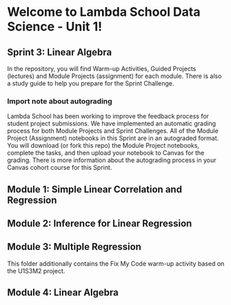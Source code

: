 # Welcome to Lambda School Data Science - Unit 1!

## Sprint 3: Linear Algebra

In the repository, you will find Warm-up Activities, Guided Projects (lectures) and Module Projects (assignment) for each module.  There is also a study guide to help you prepare for the Sprint Challenge.

### Import note about autograding

Lambda School has been working to improve the feedback process for student project submissions. We have implemented an automatic grading process for both Module Projects and Sprint Challenges. All of the Module Project (Assignment) notebooks in this Sprint are in an autograded format. You will download (or fork this repo) the Module Project notebooks, complete the tasks, and then upload your notebook to Canvas for the grading. There is more information about the autograding process in your Canvas cohort course for this Sprint.

## Module 1: Simple Linear Correlation and Regression 

## Module 2: Inference for Linear Regression
  
## Module 3: Multiple Regression

This folder additionally contains the Fix My Code warm-up activity based on the U1S3M2 project.

## Module 4: Linear Algebra
